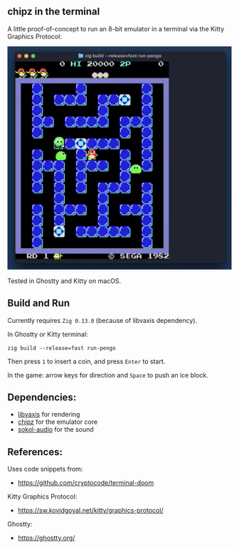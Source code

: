 ## chipz in the terminal

A little proof-of-concept to run an 8-bit emulator in a terminal
via the Kitty Graphics Protocol:

![image](screenshots/pengo_kitty.webp)

Tested in Ghostty and Kitty on macOS.

## Build and Run

Currently requires `Zig 0.13.0` (because of libvaxis dependency).

In Ghostty or Kitty terminal:

```
zig build --release=fast run-pengo
```

Then press `1` to insert a coin, and press `Enter` to start.

In the game: arrow keys for direction and `Space` to push an ice block.

## Dependencies:

- [libvaxis](https://github.com/rockorager/libvaxis) for rendering
- [chipz](https://github.com/floooh/chipz) for the emulator core
- [sokol-audio](https://github.com/floooh/sokol-zig) for the sound

## References:

Uses code snippets from:

- https://github.com/cryptocode/terminal-doom

Kitty Graphics Protocol:

- https://sw.kovidgoyal.net/kitty/graphics-protocol/

Ghostty:

- https://ghostty.org/
